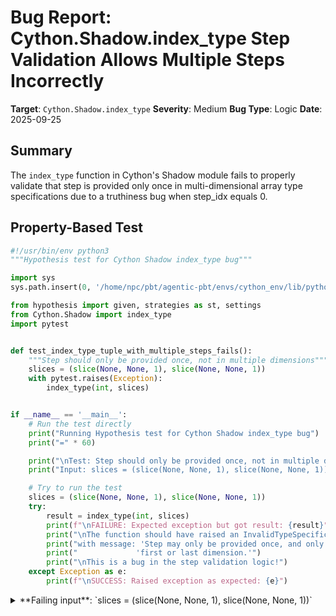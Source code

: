 # Bug Report: Cython.Shadow.index_type Step Validation Allows Multiple Steps Incorrectly

**Target**: `Cython.Shadow.index_type`
**Severity**: Medium
**Bug Type**: Logic
**Date**: 2025-09-25

## Summary

The `index_type` function in Cython's Shadow module fails to properly validate that step is provided only once in multi-dimensional array type specifications due to a truthiness bug when step_idx equals 0.

## Property-Based Test

```python
#!/usr/bin/env python3
"""Hypothesis test for Cython Shadow index_type bug"""

import sys
sys.path.insert(0, '/home/npc/pbt/agentic-pbt/envs/cython_env/lib/python3.13/site-packages')

from hypothesis import given, strategies as st, settings
from Cython.Shadow import index_type
import pytest


def test_index_type_tuple_with_multiple_steps_fails():
    """Step should only be provided once, not in multiple dimensions"""
    slices = (slice(None, None, 1), slice(None, None, 1))
    with pytest.raises(Exception):
        index_type(int, slices)


if __name__ == '__main__':
    # Run the test directly
    print("Running Hypothesis test for Cython Shadow index_type bug")
    print("=" * 60)

    print("\nTest: Step should only be provided once, not in multiple dimensions")
    print("Input: slices = (slice(None, None, 1), slice(None, None, 1))")

    # Try to run the test
    slices = (slice(None, None, 1), slice(None, None, 1))
    try:
        result = index_type(int, slices)
        print(f"\nFAILURE: Expected exception but got result: {result}")
        print("\nThe function should have raised an InvalidTypeSpecification exception")
        print("with message: 'Step may only be provided once, and only in the'")
        print("             'first or last dimension.'")
        print("\nThis is a bug in the step validation logic!")
    except Exception as e:
        print(f"\nSUCCESS: Raised exception as expected: {e}")
```

<details>

<summary>
**Failing input**: `slices = (slice(None, None, 1), slice(None, None, 1))`
</summary>
```
Running Hypothesis test for Cython Shadow index_type bug
============================================================

Test: Step should only be provided once, not in multiple dimensions
Input: slices = (slice(None, None, 1), slice(None, None, 1))

FAILURE: Expected exception but got result: <class 'int'>[:, ::1]

The function should have raised an InvalidTypeSpecification exception
with message: 'Step may only be provided once, and only in the'
             'first or last dimension.'

This is a bug in the step validation logic!
```
</details>

## Reproducing the Bug

```python
#!/usr/bin/env python3
"""Minimal reproduction of Cython Shadow index_type bug"""

import sys
sys.path.insert(0, '/home/npc/pbt/agentic-pbt/envs/cython_env/lib/python3.13/site-packages')

from Cython.Shadow import index_type

print("Testing Cython Shadow index_type step validation bug")
print("=" * 60)

# Test case 1: 2D array with step in both dimensions (should fail but doesn't)
print("\nTest 1: 2D array with step in both dimensions")
print("slices = (slice(None, None, 1), slice(None, None, 1))")
try:
    slices_2d = (slice(None, None, 1), slice(None, None, 1))
    result = index_type(int, slices_2d)
    print(f"Result: {result}")
    print("ERROR: Should have raised InvalidTypeSpecification!")
except Exception as e:
    print(f"Raised exception: {e}")

# Test case 2: 3D array with step in first and last dimensions (should fail but doesn't)
print("\nTest 2: 3D array with step in first and last dimensions")
print("slices = (slice(None, None, 1), slice(None, None, None), slice(None, None, 1))")
try:
    slices_3d = (slice(None, None, 1), slice(None, None, None), slice(None, None, 1))
    result = index_type(int, slices_3d)
    print(f"Result: {result}")
    print("ERROR: Should have raised InvalidTypeSpecification!")
except Exception as e:
    print(f"Raised exception: {e}")

# Test case 3: Valid - 2D array with step only in last dimension (should succeed)
print("\nTest 3: Valid - 2D array with step only in last dimension")
print("slices = (slice(None, None, None), slice(None, None, 1))")
try:
    slices_valid = (slice(None, None, None), slice(None, None, 1))
    result = index_type(int, slices_valid)
    print(f"Result: {result}")
    print("Success: This is valid and works correctly")
except Exception as e:
    print(f"Raised exception: {e}")

# Test case 4: Valid - 2D array with step only in first dimension (should succeed)
print("\nTest 4: Valid - 2D array with step only in first dimension")
print("slices = (slice(None, None, 1), slice(None, None, None))")
try:
    slices_valid2 = (slice(None, None, 1), slice(None, None, None))
    result = index_type(int, slices_valid2)
    print(f"Result: {result}")
    print("Success: This is valid and works correctly")
except Exception as e:
    print(f"Raised exception: {e}")

# Test case 5: Invalid - 3D array with step in middle dimension (should fail and does)
print("\nTest 5: Invalid - 3D array with step in middle dimension")
print("slices = (slice(None, None, None), slice(None, None, 1), slice(None, None, None))")
try:
    slices_invalid = (slice(None, None, None), slice(None, None, 1), slice(None, None, None))
    result = index_type(int, slices_invalid)
    print(f"Result: {result}")
    print("ERROR: Should have raised InvalidTypeSpecification!")
except Exception as e:
    print(f"Raised exception: {e}")
    print("Success: This correctly raises an error")
```

<details>

<summary>
InvalidTypeSpecification not raised for multiple steps in array specification
</summary>
```
Testing Cython Shadow index_type step validation bug
============================================================

Test 1: 2D array with step in both dimensions
slices = (slice(None, None, 1), slice(None, None, 1))
Result: <class 'int'>[:, ::1]
ERROR: Should have raised InvalidTypeSpecification!

Test 2: 3D array with step in first and last dimensions
slices = (slice(None, None, 1), slice(None, None, None), slice(None, None, 1))
Result: <class 'int'>[:, :, ::1]
ERROR: Should have raised InvalidTypeSpecification!

Test 3: Valid - 2D array with step only in last dimension
slices = (slice(None, None, None), slice(None, None, 1))
Result: <class 'int'>[:, ::1]
Success: This is valid and works correctly

Test 4: Valid - 2D array with step only in first dimension
slices = (slice(None, None, 1), slice(None, None, None))
Result: <class 'int'>[::1, :]
Success: This is valid and works correctly

Test 5: Invalid - 3D array with step in middle dimension
slices = (slice(None, None, None), slice(None, None, 1), slice(None, None, None))
Raised exception: Step may only be provided once, and only in the first or last dimension.
Success: This correctly raises an error
```
</details>

## Why This Is A Bug

The function's error message explicitly states: "Step may only be provided once, and only in the first or last dimension." However, the validation logic at line 52 of `/home/npc/pbt/agentic-pbt/envs/cython_env/lib/python3.13/site-packages/Cython/Shadow.py` contains a subtle bug:

```python
if s.step and (step_idx or idx not in (0, len(item) - 1)):
    raise InvalidTypeSpecification(...)
```

The bug occurs because when `step_idx = 0` (meaning a step was already found in the first dimension at index 0), the expression `step_idx or idx not in (0, len(item) - 1)` evaluates as `0 or idx not in (0, len(item) - 1)`. Since 0 is falsy in Python's boolean context, this becomes just `idx not in (0, len(item) - 1)`, which for the last dimension evaluates to `False`, incorrectly allowing a second step to be specified.

This violates the documented constraint that "Step may only be provided once" in array type specifications. The function should reject specifications like `int[:, :]` (with implicit steps in both dimensions) or explicit `(slice(None, None, 1), slice(None, None, 1))`.

## Relevant Context

In Cython, memory view type specifications use slice notation to indicate array dimensions and contiguity. The step parameter (when equal to 1) indicates contiguous memory layout:
- `::1` in the last dimension indicates C-contiguous layout
- `::1` in the first dimension indicates Fortran-contiguous layout

The validation is meant to ensure that contiguity is only specified once and only at the boundaries (first or last dimension), as specifying it multiple times or in middle dimensions doesn't make sense for memory layout descriptions.

The bug allows invalid specifications that could lead to:
1. Confusion about the actual memory layout being specified
2. Potential inconsistencies between what the user intends and what Cython interprets
3. Silent acceptance of malformed type specifications that should be caught at compile/import time

Source code location: https://github.com/cython/cython/blob/master/Cython/Shadow.py#L52

## Proposed Fix

```diff
--- a/Shadow.py
+++ b/Shadow.py
@@ -49,7 +49,7 @@ def index_type(base_type, item):
         step_idx = None
         for idx, s in enumerate(item):
             verify_slice(s)
-            if s.step and (step_idx or idx not in (0, len(item) - 1)):
+            if s.step and (step_idx is not None or idx not in (0, len(item) - 1)):
                 raise InvalidTypeSpecification(
                     "Step may only be provided once, and only in the "
                     "first or last dimension.")
```